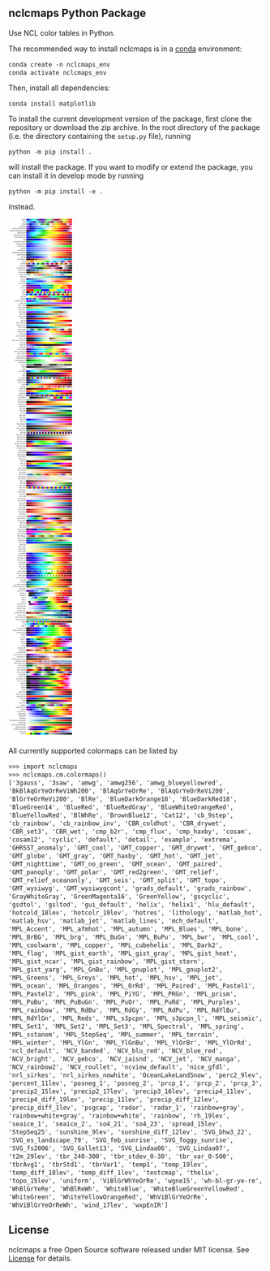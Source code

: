 nclcmaps Python Package
-----------------------

Use NCL color tables in Python.

The recommended way to install nclcmaps is in a [conda](https://docs.conda.io/en/latest/index.html) environment:
```
conda create -n nclcmaps_env
conda activate nclcmaps_env
```
Then, install all dependencies:
```
conda install matplotlib
```
To install the current development version of the package, first clone the repository or download the zip archive.
In the root directory of the package (i.e. the directory containing the ``setup.py`` file), running
```
python -m pip install .
```
will install the package.
If you want to modify or extend the package, you can install it in develop mode by running
```
python -m pip install -e .
```
instead.

![cmap_list](https://github.com/akvas/nclcmaps/blob/main/nclcmaps/data/cmap_list.png)

All currently supported colormaps can be listed by
```
>>> import nclcmaps
>>> nclcmaps.cm.colormaps()
['3gauss', '3saw', 'amwg', 'amwg256', 'amwg_blueyellowred', 'BkBlAqGrYeOrReViWh200', 'BlAqGrYeOrRe', 'BlAqGrYeOrReVi200', 'BlGrYeOrReVi200', 'BlRe', 'BlueDarkOrange18', 'BlueDarkRed18', 'BlueGreen14', 'BlueRed', 'BlueRedGray', 'BlueWhiteOrangeRed', 'BlueYellowRed', 'BlWhRe', 'BrownBlue12', 'Cat12', 'cb_9step', 'cb_rainbow', 'cb_rainbow_inv', 'CBR_coldhot', 'CBR_drywet', 'CBR_set3', 'CBR_wet', 'cmp_b2r', 'cmp_flux', 'cmp_haxby', 'cosam', 'cosam12', 'cyclic', 'default', 'detail', 'example', 'extrema', 'GHRSST_anomaly', 'GMT_cool', 'GMT_copper', 'GMT_drywet', 'GMT_gebco', 'GMT_globe', 'GMT_gray', 'GMT_haxby', 'GMT_hot', 'GMT_jet', 'GMT_nighttime', 'GMT_no_green', 'GMT_ocean', 'GMT_paired', 'GMT_panoply', 'GMT_polar', 'GMT_red2green', 'GMT_relief', 'GMT_relief_oceanonly', 'GMT_seis', 'GMT_split', 'GMT_topo', 'GMT_wysiwyg', 'GMT_wysiwygcont', 'grads_default', 'grads_rainbow', 'GrayWhiteGray', 'GreenMagenta16', 'GreenYellow', 'gscyclic', 'gsdtol', 'gsltod', 'gui_default', 'helix', 'helix1', 'hlu_default', 'hotcold_18lev', 'hotcolr_19lev', 'hotres', 'lithology', 'matlab_hot', 'matlab_hsv', 'matlab_jet', 'matlab_lines', 'mch_default', 'MPL_Accent', 'MPL_afmhot', 'MPL_autumn', 'MPL_Blues', 'MPL_bone', 'MPL_BrBG', 'MPL_brg', 'MPL_BuGn', 'MPL_BuPu', 'MPL_bwr', 'MPL_cool', 'MPL_coolwarm', 'MPL_copper', 'MPL_cubehelix', 'MPL_Dark2', 'MPL_flag', 'MPL_gist_earth', 'MPL_gist_gray', 'MPL_gist_heat', 'MPL_gist_ncar', 'MPL_gist_rainbow', 'MPL_gist_stern', 'MPL_gist_yarg', 'MPL_GnBu', 'MPL_gnuplot', 'MPL_gnuplot2', 'MPL_Greens', 'MPL_Greys', 'MPL_hot', 'MPL_hsv', 'MPL_jet', 'MPL_ocean', 'MPL_Oranges', 'MPL_OrRd', 'MPL_Paired', 'MPL_Pastel1', 'MPL_Pastel2', 'MPL_pink', 'MPL_PiYG', 'MPL_PRGn', 'MPL_prism', 'MPL_PuBu', 'MPL_PuBuGn', 'MPL_PuOr', 'MPL_PuRd', 'MPL_Purples', 'MPL_rainbow', 'MPL_RdBu', 'MPL_RdGy', 'MPL_RdPu', 'MPL_RdYlBu', 'MPL_RdYlGn', 'MPL_Reds', 'MPL_s3pcpn', 'MPL_s3pcpn_l', 'MPL_seismic', 'MPL_Set1', 'MPL_Set2', 'MPL_Set3', 'MPL_Spectral', 'MPL_spring', 'MPL_sstanom', 'MPL_StepSeq', 'MPL_summer', 'MPL_terrain', 'MPL_winter', 'MPL_YlGn', 'MPL_YlGnBu', 'MPL_YlOrBr', 'MPL_YlOrRd', 'ncl_default', 'NCV_banded', 'NCV_blu_red', 'NCV_blue_red', 'NCV_bright', 'NCV_gebco', 'NCV_jaisnd', 'NCV_jet', 'NCV_manga', 'NCV_rainbow2', 'NCV_roullet', 'ncview_default', 'nice_gfdl', 'nrl_sirkes', 'nrl_sirkes_nowhite', 'OceanLakeLandSnow', 'perc2_9lev', 'percent_11lev', 'posneg_1', 'posneg_2', 'prcp_1', 'prcp_2', 'prcp_3', 'precip2_15lev', 'precip2_17lev', 'precip3_16lev', 'precip4_11lev', 'precip4_diff_19lev', 'precip_11lev', 'precip_diff_12lev', 'precip_diff_1lev', 'psgcap', 'radar', 'radar_1', 'rainbow+gray', 'rainbow+white+gray', 'rainbow+white', 'rainbow', 'rh_19lev', 'seaice_1', 'seaice_2', 'so4_21', 'so4_23', 'spread_15lev', 'StepSeq25', 'sunshine_9lev', 'sunshine_diff_12lev', 'SVG_bhw3_22', 'SVG_es_landscape_79', 'SVG_feb_sunrise', 'SVG_foggy_sunrise', 'SVG_fs2006', 'SVG_Gallet13', 'SVG_Lindaa06', 'SVG_Lindaa07', 't2m_29lev', 'tbr_240-300', 'tbr_stdev_0-30', 'tbr_var_0-500', 'tbrAvg1', 'tbrStd1', 'tbrVar1', 'temp1', 'temp_19lev', 'temp_diff_18lev', 'temp_diff_1lev', 'testcmap', 'thelix', 'topo_15lev', 'uniform', 'ViBlGrWhYeOrRe', 'wgne15', 'wh-bl-gr-ye-re', 'WhBlGrYeRe', 'WhBlReWh', 'WhiteBlue', 'WhiteBlueGreenYellowRed', 'WhiteGreen', 'WhiteYellowOrangeRed', 'WhViBlGrYeOrRe', 'WhViBlGrYeOrReWh', 'wind_17lev', 'wxpEnIR']
```

License
-------

nclcmaps a free Open Source software released under MIT license.
See [License](LICENSE) for details.
